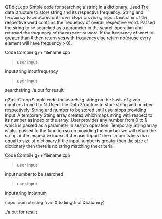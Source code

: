Q1)dict.cpp
Simple code for searching a string in a dictionary.
Used Trie data structure to store string and its respective frequency.
String and frequency to be stored until user stops providing input.
Last char of the respective word contains the frequency of overall respective word.
Passed the string to be searched as a parameter in the search operation and returned the frequency of the respective word.
If the frequency of word is greater than 0 then return yes with frequency else return no(cause every element will have frequency > 0).

Code Compile
g++ filename.cpp


 > user input
 
 
  inputstring inputfrequency
  
  
 > user input
 
 
  searchstring
  ./a.out for result
  
 
q2)dict2.cpp
Simple code for searching string on the basis of given numbers from 0 to N.
Used Trie Data Structure to store string and number respectively.
String and number to be stored until user stops providing input.
A temporary String array created which maps string with respect to its number as index of the array.
User provides any number from 0 to N which is passed as a parameter in search operation.
Temporary String array is also passed to the function so on providing the number we will return the string at the respective index of the user input if the number is less than equal to size of dictionary.If the input number is greater than the size of dictionary then there is no string matching the criteria.



Code Compile
g++ filename.cpp


> user input
   
  input number to be searched
  
  
 > user input
 
  inputstring inputnum
  
  (input num starting from 0 to length of Dictionary)
 
  ./a.out for result
